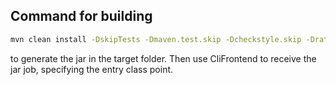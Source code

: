 ## Command for building

```bash
mvn clean install -DskipTests -Dmaven.test.skip -Dcheckstyle.skip -Drat.skip=true -Denforcer.skip=true
```

to generate the jar in the target folder. Then use CliFrontend to receive the jar job, specifying the entry class point.